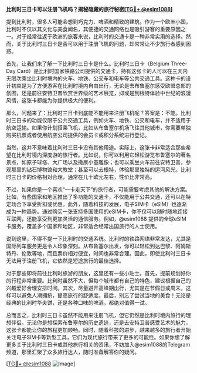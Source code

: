 **比利时三日卡可以注册飞机吗？揭秘隐藏的旅行秘密[[TG💪+ @esim1088](https://t.me/s/esim1088)]**

提到比利时，很多人可能会想到巧克力、啤酒和精致的建筑。作为一个欧洲小国，比利时不仅以其文化与美食闻名，其便捷的交通网络也是吸引游客的重要原因之一。对于经常往返于欧洲的旅客来说，比利时的交通卡是一种非常实用的选择。然而，关于比利时三日卡是否可以用于注册飞机的问题，却常常让不少旅行者感到困惑。

首先，让我们来了解一下比利时三日卡是什么。比利时三日卡（Belgium Three-Day Card）是比利时国家铁路公司提供的交通卡，持有这张卡的人可以在三天内无限次乘坐比利时境内的火车、地铁、公交车和电车等公共交通工具。这种卡的设计初衷是为了方便游客在比利时境内自由出行，无论是去布鲁塞尔感受欧盟总部的氛围，还是前往安特卫普欣赏世界级的艺术展览，抑或是到根特体验中世纪的浪漫风情，这张卡都能为你提供极大的便利。

那么，问题来了：比利时三日卡到底能不能用来注册飞机呢？答案是：不能。比利时三日卡的功能仅限于公共交通工具，例如火车、地铁、公交和电车，并不适用于航空运输。如果你计划搭乘飞机，比如从布鲁塞尔机场飞往其他城市，你需要单独购买机票或者使用航空公司提供的会员卡或积分系统进行登记。

当然，这并不意味着比利时三日卡没有其他用途。实际上，这张卡非常适合那些希望在比利时境内深度游的旅行者。比如说，你可以利用它轻松游览布鲁塞尔的著名景点，如原子球塔、大广场以及撒尿小童雕像；也可以乘坐火车前往安特卫普，参观那里的钻石博物馆和大教堂；甚至可以去根特，体验那里独特的运河风光。比利时三日卡的价格相对合理，通常在几十欧元左右，性价比非常高。

不过，如果你是一个喜欢“一卡走天下”的旅行者，可能需要考虑其他的解决方案。比如，有些国家和地区推出了多功能的交通卡，不仅能用于公共交通，还可以在特定场合下享受折扣或优惠。此外，随着科技的发展，电子SIM卡（eSIM）也逐渐成为一种趋势。通过购买一张支持多国使用的eSIM卡，你不仅可以随时随地连接互联网，还能享受到更加灵活的通信服务。例如，@esim1088 提供的全球eSIM卡服务，覆盖多个国家和地区，非常适合经常出国旅行的人士使用。

说到这里，不得不提一下比利时的交通系统。比利时的铁路网络非常发达，尤其是国际列车服务更是令人印象深刻。从布鲁塞尔出发，你可以轻松到达巴黎、阿姆斯特丹、伦敦等地，而且票价相对便宜，时间也非常合理。因此，即使比利时三日卡无法用于注册飞机，它依然是短途旅行的最佳选择。

对于那些即将前往比利时旅游的朋友，这里还有一些小贴士。首先，提前规划好你的行程非常重要。比利时虽然不大，但每个城市都有自己的特色，建议根据自己的兴趣爱好合理安排时间。其次，尽量避开高峰期出行，尤其是在节假日或周末，这样可以避免人潮拥挤，提高旅行的舒适度。最后，别忘了尝试当地的美食！无论是经典的比利时华夫饼，还是各种口味的啤酒，都绝对值得一试。

总而言之，比利时三日卡虽然不能用来注册飞机，但它仍然是比利时境内旅行的理想伴侣。无论你是想探索布鲁塞尔的历史遗迹，还是去安特卫普感受艺术的魅力，这张卡都能让你的旅程更加顺畅。同时，随着科技的进步，越来越多的旅行者开始关注电子SIM卡等新型工具，它们为现代旅行带来了更多的可能性。如果你想了解更多关于比利时三日卡或其他旅行相关的资讯，不妨加入@esim1088的Telegram频道，那里汇聚了众多旅行达人，随时准备解答你的疑问。

[[TG💪+ @esim1088](https://t.me/s/esim1088) ![Image](https://i.postimg.cc/4NQfJmqS/Snipaste-2025-05-13-00-14-12.png)]